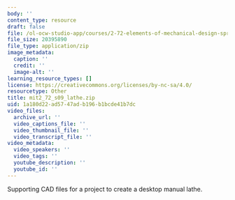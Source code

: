 ```yaml
---
body: ''
content_type: resource
draft: false
file: /ol-ocw-studio-app/courses/2-72-elements-of-mechanical-design-spring-2009/mit2_72_s09_lathe.zip
file_size: 20395890
file_type: application/zip
image_metadata:
  caption: ''
  credit: ''
  image-alt: ''
learning_resource_types: []
license: https://creativecommons.org/licenses/by-nc-sa/4.0/
resourcetype: Other
title: mit2_72_s09_lathe.zip
uid: 1a180d22-ad57-47ad-b196-b1bcde41b7dc
video_files:
  archive_url: ''
  video_captions_file: ''
  video_thumbnail_file: ''
  video_transcript_file: ''
video_metadata:
  video_speakers: ''
  video_tags: ''
  youtube_description: ''
  youtube_id: ''
---
```

Supporting CAD files for a project to create a desktop manual lathe.